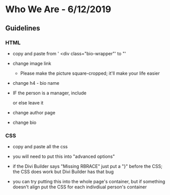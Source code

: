 # Who We Are - 6/12/2019

## Guidelines

### HTML

- copy and paste from ' <div class="bio-wrapper"' to </script> "'

- change image link
  
  - Please make the picture square-cropped; it'll make your life easier

- change h4 - bio name

- IF the person is a manager, include <p class="bio-title"> or else leave it

- change author page

- change bio

### CSS

- copy and paste all the css 

- you will need to put this into "advanced options"

- if the Divi Builder says "Missing RBRACE" just put  a "}" before the CSS; the CSS does work but Divi Builder has that bug

- you can try putting this into the whole page's container, but if something doesn't align put the CSS for each indivdiual person's container


